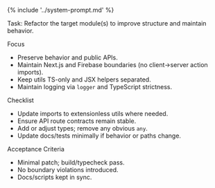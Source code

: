 {% include '../system-prompt.md' %}

Task: Refactor the target module(s) to improve structure and maintain behavior.

Focus
- Preserve behavior and public APIs.
- Maintain Next.js and Firebase boundaries (no client→server action imports).
- Keep utils TS-only and JSX helpers separated.
- Maintain logging via `logger` and TypeScript strictness.

Checklist
- Update imports to extensionless utils where needed.
- Ensure API route contracts remain stable.
- Add or adjust types; remove any obvious `any`.
- Update docs/tests minimally if behavior or paths change.

Acceptance Criteria
- Minimal patch; build/typecheck pass.
- No boundary violations introduced.
- Docs/scripts kept in sync.

